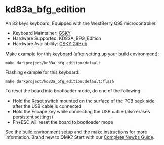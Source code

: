 # kd83a_bfg_edition 

An 83 keys keyboard, Equipped with the WestBerry Q95 microcontroller.

* Keyboard Maintainer: [GSKY](https://github.com/gksygithub)
* Hardware Supported: KD83A_BFG_Edition
* Hardware Availability: [GSKY GitHub](https://github.com/gksygithub/keyboard)

Make example for this keyboard (after setting up your build environment):

    make darkproject/kd83a_bfg_edition:default

Flashing example for this keyboard:

    make darkproject/kd83a_bfg_edition:default:flash

To reset the board into bootloader mode, do one of the following:

* Hold the Reset switch mounted on the surface of the PCB back side after the USB cable is connected
* Hold the Escape key while connecting the USB cable (also erases persistent settings)
* Fn+ESC will reset the board to bootloader mode

See the [build environment setup](https://docs.qmk.fm/#/getting_started_build_tools) and the [make instructions](https://docs.qmk.fm/#/getting_started_make_guide) for more information. Brand new to QMK? Start with our [Complete Newbs Guide](https://docs.qmk.fm/#/newbs).
